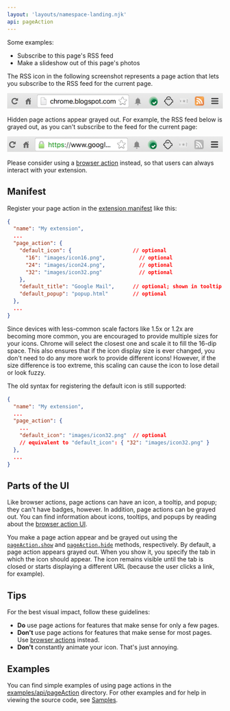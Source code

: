 ```yaml
---
layout: 'layouts/namespace-landing.njk'
api: pageAction
---
```


Some examples:

- Subscribe to this page's RSS feed
- Make a slideshow out of this page's photos

The RSS icon in the following screenshot represents a page action that lets you subscribe to the RSS
feed for the current page.

![](page_action.png)

Hidden page actions appear grayed out. For example, the RSS feed below is grayed out, as you can't
subscribe to the feed for the current page:

![](page_action_grey.png)

Please consider using a [browser action][1] instead, so that users can always interact with your
extension.

## Manifest

Register your page action in the [extension manifest][2] like this:

```json
{
  "name": "My extension",
  ...
  "page_action": {
    "default_icon": {                    // optional
      "16": "images/icon16.png",           // optional
      "24": "images/icon24.png",           // optional
      "32": "images/icon32.png"            // optional
    },
    "default_title": "Google Mail",      // optional; shown in tooltip
    "default_popup": "popup.html"        // optional
  },
  ...
}
```

Since devices with less-common scale factors like 1.5x or 1.2x are becoming more common, you are
encouraged to provide multiple sizes for your icons. Chrome will select the closest one and scale it
to fill the 16-dip space. This also ensures that if the icon display size is ever changed, you don't
need to do any more work to provide different icons! However, if the size difference is too extreme,
this scaling can cause the icon to lose detail or look fuzzy.

The old syntax for registering the default icon is still supported:

```json
{
  "name": "My extension",
  ...
  "page_action": {
    ...
    "default_icon": "images/icon32.png"  // optional
    // equivalent to "default_icon": { "32": "images/icon32.png" }
  },
  ...
}
```

## Parts of the UI

Like browser actions, page actions can have an icon, a tooltip, and popup; they can't have badges,
however. In addition, page actions can be grayed out. You can find information about icons,
tooltips, and popups by reading about the [browser action UI][3].

You make a page action appear and be grayed out using the [`pageAction.show`][4] and
[`pageAction.hide`][5] methods, respectively. By default, a page action appears grayed out. When you
show it, you specify the tab in which the icon should appear. The icon remains visible until the tab
is closed or starts displaying a different URL (because the user clicks a link, for example).

## Tips

For the best visual impact, follow these guidelines:

- **Do** use page actions for features that make sense for only a few pages.
- **Don't** use page actions for features that make sense for most pages. Use [browser actions][6]
  instead.
- **Don't** constantly animate your icon. That's just annoying.

## Examples

You can find simple examples of using page actions in the [examples/api/pageAction][7] directory.
For other examples and for help in viewing the source code, see [Samples][8].

[1]: /extensions/browserAction
[2]: /extensions/manifest
[3]: /extensions/browserAction#ui
[4]: #method-show
[5]: #method-hide
[6]: /extensions/browserAction
[7]:
  https://chromium.googlesource.com/chromium/src/+/master/chrome/common/extensions/docs/examples/api/pageAction/
[8]: /extensions/samples
